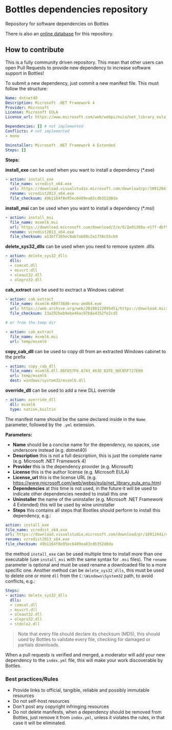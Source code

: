 # Bottles dependencies repository
Repository for software dependencies on Bottles

There is also an [online database](https://usebottles.com/database/dependencies) for this repository.


## How to contribute
This is a fully community driven repository. This mean that other users can open Pull Requests to provide new dependency to increase software support in Bottles!

To submit a new dependency, just commit a new manifest file. This must follow the structure:
```yaml
Name: dotnet40
Description: Microsoft .NET Framework 4
Provider: Microsoft
License: Microsoft EULA
License_url: https://www.microsoft.com/web/webpi/eula/net_library_eula_enu.htm

Dependencies: [] # not implemented
Conflicts: # not implemented
- mono

Uninstaller: Microsoft .NET Framework 4 Extended
Steps: []
```

**Steps:**

**install_exe** can be used when you want to install a dependency (*.exe)
```yaml
- action: install_exe
  file_name: vcredist_x64.exe
  url: https://download.visualstudio.microsoft.com/download/pr/10912041/cee5d6bca2ddbcd039da727bf4acb48a/vcredist_x64.exe
  rename: vcredist2013_x64.exe
  file_checksum: 49b1164f8e95ec6409ea83cdb352d8da
```
  
**install_msi** can be used when you want to install a dependency (*.msi)
```yaml
- action: install_msi
  file_name: msxml6.msi
  url: https://download.microsoft.com/download/2/e/0/2e01308a-e17f-4bf9-bf48-161356cf9c81/msxml6.msi
  rename: vcredist2013_x64.exe
  file_checksum: a13bff305ec8ab7ab89c2a1758c55cb9
```

**delete_sys32_dlls** can be used when you need to remove system .dlls
```yaml
- action: delete_sys32_dlls
  dlls:
  - comcat.dll
  - msvcrt.dll
  - oleaut32.dll
  - olepro32.dll
```

**cab_extract** can be used to exctract a Windows cabinet
```yaml
- action: cab_extract
  file_name: msxml6-KB973686-enu-amd64.exe
  url: https://web.archive.org/web/20190122095451/https://download.microsoft.com/download/1/5/8/158F681A-E595-472B-B15E-62B649B1B6FF/msxml6-KB973686-enu-amd64.exe
  file_checksum: 13a292beb9ebe46ac97b8a4352fe2cd5

# or from the temp dir

- action: cab_extract
  file_name: msxml6.msi
  url: temp/msxml6
```

**copy_cab_dll** can be used to copy dll from an extracted Windows cabinet to the prefix
```yaml
- action: copy_cab_dll
  file_name: msxml6.dll.86F857F6_A743_463D_B2FE_98CB5F727E09
  url: temp/msxml6
  dest: windows/system32/msxml6.dll
```

**override_dll** can be used to add a new DLL override
```yaml
- action: override_dll
  dll: msxml6
  type: native,builtin
```

The manifest name should be the same declared inside in the `Name` parameter, followed by the `.yml` extension.

**Parameters:**

- **Name** should be a concise name for the dependency, no spaces, use underscore instead (e.g. dotnet40)
- **Description** this is not a full description, this is just the complete name (e.g. Microsoft .NET Framework 4)
- **Provider** this is the dependency provider (e.g. Microsoft)
- **License** this is the author license (e.g. Microsoft EULA)
- **License_url** this is the license URL (e.g. https://www.microsoft.com/web/webpi/eula/net_library_eula_enu.htm)
- **Dependencies** at this time is not used, in the future it will be used to indicate other dependencies needed to install this one
- **Uninstaller** the name of the uninstaller (e.g. Microsoft .NET Framework 4 Extended) this will be used by wine uninstaller
- **Steps** this contains all steps that Bootles should perform to install this dependency, e.g.:
```yaml
action: install_exe
file_name: vcredist_x64.exe
url: https://download.visualstudio.microsoft.com/download/pr/10912041/cee5d6bca2ddbcd039da727bf4acb48a/vcredist_x64.exe
rename: vcredist2013_x64.exe
file_checksum: 49b1164f8e95ec6409ea83cdb352d8da
```
  the method `install_exe` can be used multiple time to install more than one executable (use `install_msi` with the same syntax for `.msi` files). The `rename` parameter is optional and must be used rename a downloaded file to a more specific one. Another method can be `delete_sys32_dlls`, this must be used to delete one or more `dll` from the `C:\Windows\System32` path, to avoid conflicts, e.g.:
```yaml
Steps:
- action: delete_sys32_dlls
  dlls:
  - comcat.dll
  - msvcrt.dll
  - oleaut32.dll
  - olepro32.dll
  - stdole2.dll
```

> Note that every file should declare its checksum (MD5), this should used by Bottles to validate every file, checking for damaged or partials downloads.

When a pull requests is verified and merged, a moderator will add your new dependency to the `index.yml` file, this will make your work discoverable by Bottles.

### Best practices/Rules
- Provide links to official, tangible, reliable and possibly immutable resources
- Do not self-host resources
- Don't post any copyright infringing resources
- Do not delete manifests, when a dependency should be removed from Bottles, just remove it from `index.yml`, unless it violates the rules, in that case it will be eliminated.
